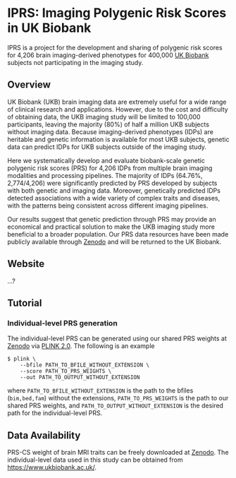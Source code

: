 # IPRS: Imaging Polygenic Risk Scores in UK Biobank

IPRS is a project for the development and sharing of polygenic risk scores for 4,206 brain imaging-derived phenotypes for 400,000 [UK Biobank](https://www.ukbiobank.ac.uk/) subjects not participating in the imaging study. 

## Overview
UK Biobank (UKB) brain imaging data are extremely useful for a wide range of clinical research and applications. However, due to the cost and difficulty of obtaining data, the UKB imaging study will be limited to 100,000 participants, leaving the majority (80%) of half a million UKB subjects without imaging data. Because imaging-derived phenotypes (IDPs) are heritable and genetic information is available for most UKB subjects, genetic data can predict IDPs for UKB subjects outside of the imaging study. 

Here we systematically develop and evaluate biobank-scale genetic polygenic risk scores (PRS) for 4,206 IDPs from multiple brain imaging modalities and processing pipelines. The majority of IDPs (64.76%, 2,774/4,206) were significantly predicted by PRS developed by subjects with both genetic and imaging data. Moreover, genetically predicted IDPs detected associations with a wide variety of complex traits and diseases, with the patterns being consistent across different imaging pipelines. 

Our results suggest that genetic prediction through PRS may provide an economical and practical solution to make the UKB imaging study more beneficial to a broader population. Our PRS data resources have been made publicly available through [Zenodo](https://zenodo.org/) and will be returned to the UK Biobank. 


## Website
...?


## Tutorial
### Individual-level PRS generation
The individual-level PRS can be generated using our shared PRS weights at [Zenodo](https://zenodo.org/) via [PLINK 2.0](https://www.cog-genomics.org/plink/2.0/). The following is an example

```{bash}
$ plink \
    --bfile PATH_TO_BFILE_WITHOUT_EXTENSION \
    --score PATH_TO_PRS_WEIGHTS \
    --out PATH_TO_OUTPUT_WITHOUT_EXTENSION
```
where `PATH_TO_BFILE_WITHOUT_EXTENSION` is the path to the bfiles (`bim,bed,fam`) without the extensions, `PATH_TO_PRS_WEIGHTS` is the path to our shared PRS weights, and `PATH_TO_OUTPUT_WITHOUT_EXTENSION` is the desired path for the individual-level PRS. 




## Data Availability
PRS-CS weight of brain MRI traits can be freely downloaded at [Zenodo](https://zenodo.org/). The individual-level data used in this study can be obtained from https://www.ukbiobank.ac.uk/.






